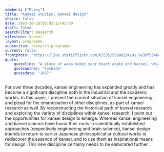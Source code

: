 ```yaml
---
members: ["PLevy"]
title: "Kansei studies, kansei design"
chaire: false
date: 2003-10-16T20:03:12+02:00
draft: false
searchFilter: Research
milestone: kansei
layout: programme
subsection: research-programme
current: false
frontphoto: "https://live.staticflickr.com/65535/50588234291_6e3bf5346a.jpg"
quote: 
    quoteline: "A piece of waka makes your heart abate and kansei, which is a virtue of waka."
    quoteauthor: "Yoshida"
    quotedate: "1687"
---
```


For over three decades, kansei engineering has expanded greatly and has become a significant discipline both in the industrial and the academic worlds. In this paper, I present the current situation of kansei engineering, and plead for the emancipation of other disciplines, as part of kansei research as well. By reconstructing the historical path of kansei research and exploring the variety of disciplines within kansei research, I point out the opportunities for kansei design to emerge. Whereas kansei engineering and kansei science have found their roots in scientifically established approaches (respectively engineering and brain science), kansei design intends to return to earlier Japanese philosophical or cultural works to rediscover the essence of kansei, and to use them as inspirational means for design. This new discipline certainly needs to be elaborated further.

